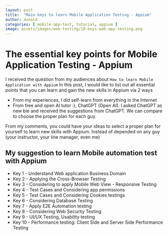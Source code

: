 ```yaml
---
layout: post
title:  "Main keys to learn Mobile Application Testing - Appium"
author: donald
categories: [ mobile-app-test, tutorial, appium ]
image: assets/images/web-testing/10-keys-web-app-testing.png
---
```


# The essential key points for Mobile Application Testing - Appium

I received the question from my audiences about `How to learn Mobile Application with Appium`
In this post, I would like to list out all essential points that you can learn and gain the new skills in Appium via 2 ways
- From my experiences, I did self-learn from everything in the Internet
- From free and open AI tutor :), ChatGPT (Open AI). I asked ChatGPT as new bie and received the suggestions from ChatGPT. We can compare to choose the proper plan for each guy. 

From my comments, you could have your ideas to select a proper plan for yourself to learn new skills with Appium.
Instead of depended on any guy (your instructor, your line manager, even me)

## My suggestion to learn Mobile automation test with Appium

- Key 1 - Understand Web application Business Domain
- Key 2 - Applying the Cross-Browser Testing
- Key 3 - Considering to apply Mobile Web View - Responsive Testing
- Key 4 - Test Cases and Considering app permissions
- Key 5 - Test Cases and Considering Cookies testings
- Key 6 - Considering Database Testing
- Key 7 - Apply E2E Automation testing
- Key 8 - Considering Web Security Testing
- Key 9 - UI/UX Testing, Usability testing
- Key 10 - Performance testing: Client Side and Server Side Performance Testing

[//]: # (![walking]&#40;{{ site.baseurl }}/assets/images/web-testing/premium-course-web-testing-cover.png&#41;)

[//]: # ([![10 keys for web application testing #shorts #mobile]&#40;https://img.youtube.com/vi/cYTZdLm1uxI/0.jpg&#41;]&#40;https://www.youtube.com/watch?v=cYTZdLm1uxI&#41;)

[//]: # ()
[//]: # ([![Testing4Everyone - 10 keys for web application testing - giải thích chi tiết]&#40;https://img.youtube.com/vi/sUCE_sctluE/0.jpg&#41;]&#40;https://www.youtube.com/watch?v=sUCE_sctluE&#41;)

[//]: # ()